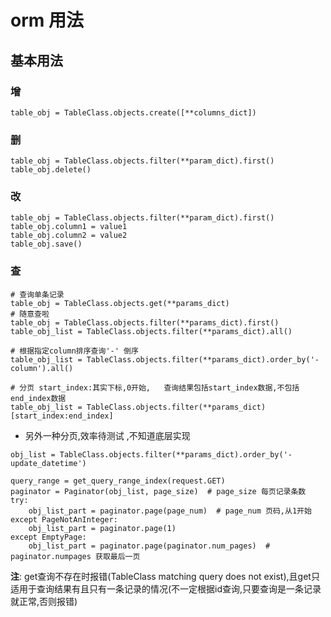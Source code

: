 # orm 用法
## 基本用法
### 增
```
table_obj = TableClass.objects.create([**columns_dict])
```
### 删
```
table_obj = TableClass.objects.filter(**param_dict).first()
table_obj.delete()
```
### 改
```
table_obj = TableClass.objects.filter(**param_dict).first()
table_obj.column1 = value1
table_obj.column2 = value2
table_obj.save()
```
### 查
```
# 查询单条记录
table_obj = TableClass.objects.get(**params_dict)
# 随意查啦
table_obj = TableClass.objects.filter(**params_dict).first()
table_obj_list = TableClass.objects.filter(**params_dict).all()

# 根据指定column排序查询'-' 倒序
table_obj_list = TableClass.objects.filter(**params_dict).order_by('-column').all()

# 分页 start_index:其实下标,0开始,   查询结果包括start_index数据,不包括end_index数据
table_obj_list = TableClass.objects.filter(**params_dict)[start_index:end_index]
```
* 另外一种分页,效率待测试 ,不知道底层实现
```
obj_list = TableClass.objects.filter(**params_dict).order_by('-update_datetime')

query_range = get_query_range_index(request.GET)
paginator = Paginator(obj_list, page_size)  # page_size 每页记录条数
try:
    obj_list_part = paginator.page(page_num)  # page_num 页码,从1开始
except PageNotAnInteger:
    obj_list_part = paginator.page(1)
except EmptyPage:
    obj_list_part = paginator.page(paginator.num_pages)  # paginator.numpages 获取最后一页
```
**注**: get查询不存在时报错(TableClass matching query does not exist),且get只适用于查询结果有且只有一条记录的情况(不一定根据id查询,只要查询是一条记录就正常,否则报错)
